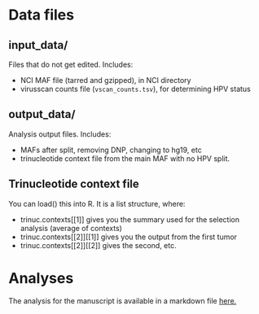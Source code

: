 # Data files

## input_data/ 

Files that do not get edited. Includes:
- NCI MAF file (tarred and gzipped), in NCI directory
- virusscan counts file (`vscan_counts.tsv`), for determining HPV status

## output_data/ 

Analysis output files. Includes:
- MAFs after split, removing DNP, changing to hg19, etc
- trinucleotide context file from the main MAF with no HPV split.

## Trinucleotide context file

You can load() this into R. It is a list structure, where:
- trinuc.contexts[[1]] gives you the summary used for the selection analysis (average of contexts)
- trinuc.contexts[[2]][[1]] gives you the output from the first tumor
- trinuc.contexts[[2]][[2]] gives the second, etc.

# Analyses 

The analysis for the manuscript is available in a markdown file [here.](https://github.com/Townsend-Lab-Yale/HNSCC_APOBEC/blob/master/APOBEC_HNSCC_manuscript_analysis.md)
